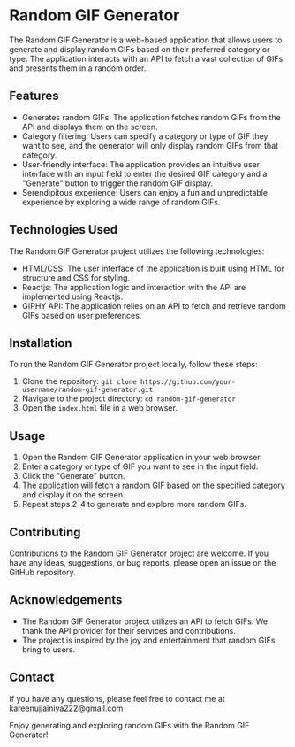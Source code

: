 
# Random GIF Generator

The Random GIF Generator is a web-based application that allows users to generate and display random GIFs based on their preferred category or type. The application interacts with an API to fetch a vast collection of GIFs and presents them in a random order.

## Features

- Generates random GIFs: The application fetches random GIFs from the API and displays them on the screen.
- Category filtering: Users can specify a category or type of GIF they want to see, and the generator will only display random GIFs from that category.
- User-friendly interface: The application provides an intuitive user interface with an input field to enter the desired GIF category and a "Generate" button to trigger the random GIF display.
- Serendipitous experience: Users can enjoy a fun and unpredictable experience by exploring a wide range of random GIFs.

## Technologies Used

The Random GIF Generator project utilizes the following technologies:

- HTML/CSS: The user interface of the application is built using HTML for structure and CSS for styling.
- Reactjs: The application logic and interaction with the API are implemented using Reactjs.
- GIPHY API: The application relies on an API to fetch and retrieve random GIFs based on user preferences.

## Installation

To run the Random GIF Generator project locally, follow these steps:

1. Clone the repository: `git clone https://github.com/your-username/random-gif-generator.git`
2. Navigate to the project directory: `cd random-gif-generator`
3. Open the `index.html` file in a web browser.

## Usage

1. Open the Random GIF Generator application in your web browser.
2. Enter a category or type of GIF you want to see in the input field.
3. Click the "Generate" button.
4. The application will fetch a random GIF based on the specified category and display it on the screen.
5. Repeat steps 2-4 to generate and explore more random GIFs.

## Contributing

Contributions to the Random GIF Generator project are welcome. If you have any ideas, suggestions, or bug reports, please open an issue on the GitHub repository.

## Acknowledgements

- The Random GIF Generator project utilizes an API to fetch GIFs. We thank the API provider for their services and contributions.
- The project is inspired by the joy and entertainment that random GIFs bring to users.

## Contact

If you have any questions, please feel free to contact me at kareenujjainiya222@gmail.com

Enjoy generating and exploring random GIFs with the Random GIF Generator!


